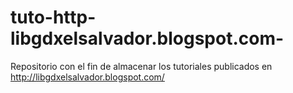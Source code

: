 # tuto-http-libgdxelsalvador.blogspot.com-
Repositorio con el fin de almacenar los tutoriales publicados en http://libgdxelsalvador.blogspot.com/
